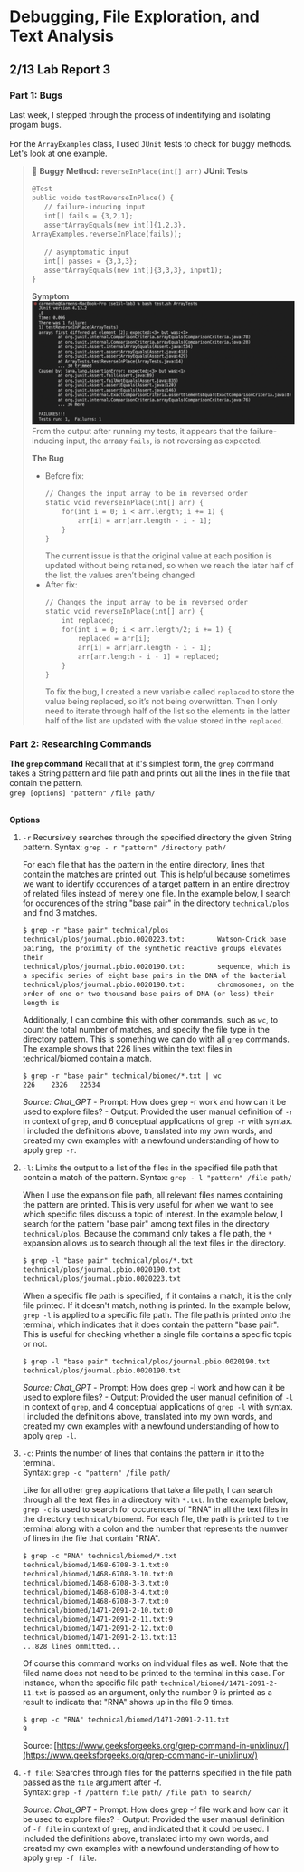 # Debugging, File Exploration, and Text Analysis

## 2/13 Lab Report 3

### Part 1: Bugs
Last week, I stepped through the process of indentifying and isolating progam bugs.  
<br/>For the `ArrayExamples` class, I used `JUnit` tests to check for buggy methods. Let's look at one example.
> 🔄 **Buggy Method:** `reverseInPlace(int[] arr)`
> **JUnit Tests**
> ```
> @Test
> public voide testReverseInPlace() {
>    // failure-inducing input
>    int[] fails = {3,2,1};
>    assertArrayEquals(new int[]{1,2,3}, ArrayExamples.reverseInPlace(fails));
>
>    // asymptomatic input
>    int[] passes = {3,3,3};
>    assertArrayEquals(new int[]{3,3,3}, input1);
> }
> ```
> 
> **Symptom**
> ![Image](screenshots/bug-symptom.png)  
> From the output after running my tests, it appears that the failure-inducing input, the arraay `fails`, is not reversing as expected.
> 
> **The Bug**
> - Before fix:
>   ```
>   // Changes the input array to be in reversed order
>   static void reverseInPlace(int[] arr) {
>       for(int i = 0; i < arr.length; i += 1) {
>           arr[i] = arr[arr.length - i - 1];
>       }
>   }
>   ```
>   The current issue is that the original value at each position is updated without being retained, so when we reach the later half of the list, the values aren’t being changed
> - After fix:
>   ```
>   // Changes the input array to be in reversed order
>   static void reverseInPlace(int[] arr) {
>       int replaced;
>       for(int i = 0; i < arr.length/2; i += 1) {
>           replaced = arr[i];
>           arr[i] = arr[arr.length - i - 1];
>           arr[arr.length - i - 1] = replaced;
>       }
>   }
>   ```
>   To fix the bug, I created a new variable called `replaced` to store the value being replaced, so it’s not being overwritten. Then I only need to iterate through half of the list so the elements in the latter half of the list are updated with the value stored in the `replaced`.

### Part 2: Researching Commands

**The `grep` command**
Recall that at it's simplest form, the `grep` command takes a String pattern and file path and prints out all the lines in the file that contain the pattern.  
`grep [options] "pattern" /file path/`  

<br/>**Options**
1. `-r` Recursively searches through the specified directory the given String pattern.
   Syntax: `grep - r "pattern" /directory path/`  
   
   For each file that has the pattern in the entire directory, lines that contain the matches are printed out. This is helpful because sometimes we want to identify occurences of a target pattern in an entire directroy of related files instead of merely one file. In the example below, I search for occurences of the string "base pair" in the directory `technical/plos` and find 3 matches.
   ```
   $ grep -r "base pair" technical/plos
   technical/plos/journal.pbio.0020223.txt:        Watson-Crick base pairing, the proximity of the synthetic reactive groups elevates their
   technical/plos/journal.pbio.0020190.txt:        sequence, which is a specific series of eight base pairs in the DNA of the bacterial
   technical/plos/journal.pbio.0020190.txt:        chromosomes, on the order of one or two thousand base pairs of DNA (or less) their length is
   ```
   Additionally, I can combine this with other commands, such as `wc`, to count the total number of matches, and specify the file type in the directory pattern. This is something we can do with all `grep` commands. The example shows that 226 lines within the text files in technical/biomed contain a match.
   ```
   $ grep -r "base pair" technical/biomed/*.txt | wc
   226    2326   22534
   ```
   _Source: Chat_GPT_
       - Prompt: How does grep -r work and how can it be used to explore files?
       - Output: Provided the user manual definition of `-r` in context of `grep`, and 6 conceptual applications of `grep -r` with syntax. I included the definitions above, translated into my own words, and created my own examples with a newfound understanding of how to apply `grep -r`.
  
2. `-l`: Limits the output to a list of the files in the specified file path that contain a match of the pattern.
   Syntax: `grep - l "pattern" /file path/`

   When I use the expansion file path, all relevant files names containing the pattern are printed. This is very useful for when we want to see which specific files discuss a topic of interest. In the example below, I search for the pattern "base pair" among text files in the directory `technical/plos`. Because the command only takes a file path, the `*` expansion allows us to search through all the text files in the directory.
   ```
   $ grep -l "base pair" technical/plos/*.txt
   technical/plos/journal.pbio.0020190.txt
   technical/plos/journal.pbio.0020223.txt
   ```

   When a specific file path is specified, if it contains a match, it is the only file printed. If it doesn't match, nothing is printed. In the example below, `grep -l` is applied to a specific file path. The file path is printed onto the terminal, which indicates that it does contain the pattern "base pair". This is useful for checking whether a single file contains a specific topic or not.
   ```
   $ grep -l "base pair" technical/plos/journal.pbio.0020190.txt
   technical/plos/journal.pbio.0020190.txt
   ```

   _Source: Chat_GPT_
       - Prompt: How does grep -l work and how can it be used to explore files?
       - Output: Provided the user manual definition of `-l` in context of `grep`, and 4 conceptual applications of `grep -l` with syntax. I included the definitions above, translated into my own words, and created my own examples with a newfound understanding of how to apply `grep -l`.
   
3. `-c`: Prints the number of lines that contains the pattern in it to the terminal.  
   Syntax: `grep -c "pattern" /file path/`  

   Like for all other `grep` applications that take a file path, I can search through all the text files in a directory with `*.txt`. In the example below, `grep -c` is used to search for occurences of "RNA" in all the text files in the directory `technical/biomend`. For each file, the path is printed to the terminal along with a colon and the number that represents the numver of lines in the file that contain "RNA".
   ```
   $ grep -c "RNA" technical/biomed/*.txt
   technical/biomed/1468-6708-3-1.txt:0
   technical/biomed/1468-6708-3-10.txt:0
   technical/biomed/1468-6708-3-3.txt:0
   technical/biomed/1468-6708-3-4.txt:0
   technical/biomed/1468-6708-3-7.txt:0
   technical/biomed/1471-2091-2-10.txt:0
   technical/biomed/1471-2091-2-11.txt:9
   technical/biomed/1471-2091-2-12.txt:0
   technical/biomed/1471-2091-2-13.txt:13
   ...828 lines ommitted...
   ```
   Of course this command works on individual files as well. Note that the filed name does not need to be printed to the terminal in this case. For instance, when the specific file path `technical/biomed/1471-2091-2-11.txt` is passed as an argument, only the number 9 is printed as a result to indicate that "RNA" shows up in the file 9 times.
   ```
   $ grep -c "RNA" technical/biomed/1471-2091-2-11.txt
   9
   ```
   Source: [https://www.geeksforgeeks.org/grep-command-in-unixlinux/](https://www.geeksforgeeks.org/grep-command-in-unixlinux/)
   
5. `-f file`: Searches through files for the patterns specified in the file path passed as the `file` argument after -f.  
   Syntax: `grep -f /pattern file path/ /file path to search/`

   _Source: Chat_GPT_
       - Prompt: How does grep -f file work and how can it be used to explore files?
       - Output: Provided the user manual definition of `-f file` in context of `grep`, and indicated that it could be used. I included the definitions above, translated into my own words, and created my own examples with a newfound understanding of how to apply `grep -f file`.



